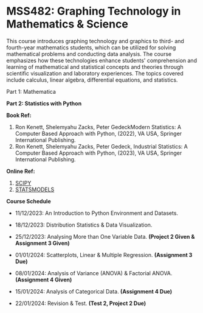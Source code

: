 # MSS482: Graphing Technology in Mathematics &amp; Science

This course introduces graphing technology and graphics to third- and fourth-year mathematics students, which can be utilized for solving mathematical problems and conducting data analysis. The course emphasizes how these technologies enhance students' comprehension and learning of mathematical and statistical concepts and theories through scientific visualization and laboratory experiences. The topics covered include calculus, linear algebra, differential equations, and statistics.

Part 1: Mathematica

**Part 2: Statistics with Python**

**Book Ref:**
1.	Ron Kenett, Shelemyahu Zacks, Peter GedeckModern Statistics: A Computer Based Approach with Python, (2022), VA USA, Springer International Publishing.
2.	Ron Kenett, Shelemyahu Zacks, Peter Gedeck, Industrial Statistics: A Computer Based Approach with Python, (2023), VA USA, Springer International Publishing.

**Online Ref:**
1. [SCIPY](https://lectures.scientific-python.org/)
2. [STATSMODELS](https://www.statsmodels.org/devel/index.html)

**Course Schedule**

- 11/12/2023: An Introduction to Python Environment and Datasets.

- 18/12/2023: Distribution Statistics & Data Visualization.	

- 25/12/2023: Analysing More than One Variable Data.	**(Project 2 Given  & Assignment 3 Given)**

- 01/01/2024: Scatterplots, Linear & Multiple Regression.	**(Assignment 3 Due)**

- 08/01/2024: Analysis of Variance (ANOVA) & Factorial ANOVA. 	**(Assignment 4 Given)**

- 15/01/2024: Analysis of Categorical Data. 	**(Assignment 4 Due)**

- 22/01/2024: Revision & Test.	**(Test 2, Project 2 Due)**





